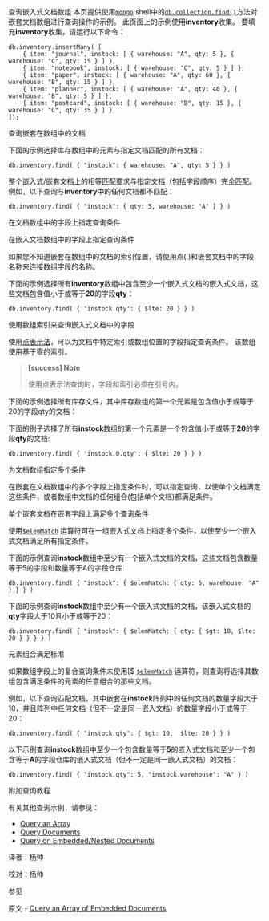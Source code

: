  查询嵌入式文档数组
本页提供使用[`mongo`](https://docs.mongodb.com/master/reference/program/mongo/bin.mongo) shell中的[`db.collection.find()`](https://docs.mongodb.com/manual/reference/method/db.collection.find/db.collection.find)方法对嵌套文档数组进行查询操作的示例。 此页面上的示例使用**inventory**收集。 要填充**inventory**收集，请运行以下命令：

```shell
db.inventory.insertMany( [
	{ item: "journal", instock: [ { warehouse: "A", qty: 5 }, { warehouse: "C", qty: 15 } ] },  
	{ item: "notebook", instock: [ { warehouse: "C", qty: 5 } ] },
	{ item: "paper", instock: [ { warehouse: "A", qty: 60 }, { warehouse: "B", qty: 15 } ] },
	{ item: "planner", instock: [ { warehouse: "A", qty: 40 }, { warehouse: "B", qty: 5 } ] }, 
	{ item: "postcard", instock: [ { warehouse: "B", qty: 15 }, { warehouse: "C", qty: 35 } ] }
]);
```

 查询嵌套在数组中的文档

下面的示例选择库存数组中的元素与指定文档匹配的所有文档：

```shell
db.inventory.find( { "instock": { warehouse: "A", qty: 5 } } )
```

整个嵌入式/嵌套文档上的相等匹配要求与指定文档（包括字段顺序）完全匹配。 例如，以下查询与**inventory**中的任何文档都不匹配：

```shell
db.inventory.find( { "instock": { qty: 5, warehouse: "A" } } )
```

 在文档数组中的字段上指定查询条件

 在嵌入文档数组中的字段上指定查询条件

如果您不知道嵌套在数组中的文档的索引位置，请使用点(.)和嵌套文档中的字段名称来连接数组字段的名称。

下面的示例选择所有**inventory**数组中包含至少一个嵌入式文档的嵌入式文档，这些文档包含值小于或等于**20**的字段**qty**：

```shell
db.inventory.find( { 'instock.qty': { $lte: 20 } } )
```

 使用数组索引来查询嵌入式文档中的字段

使用[点表示法](https://docs.mongodb.com/master/reference/glossary/term-dot-notation)，可以为文档中特定索引或数组位置的字段指定查询条件。 该数组使用基于零的索引。

> **[success] Note**
>
> 使用点表示法查询时，字段和索引必须在引号内。

下面的示例选择所有库存文件，其中库存数组的第一个元素是包含值小于或等于20的字段qty的文档：

下面的例子选择了所有**instock**数组的第一个元素是一个包含值小于或等于**20**的字段**qty**的文档:

```shell
db.inventory.find( { 'instock.0.qty': { $lte: 20 } } )
```

 为文档数组指定多个条件

在嵌套在文档数组中的多个字段上指定条件时，可以指定查询，以使单个文档满足这些条件，或者数组中文档的任何组合(包括单个文档)都满足条件。

 单个嵌套文档在嵌套字段上满足多个查询条件

使用[`$elemMatch`](https://docs.mongodb.com/master/reference/operator/query/elemMatch/op._S_elemMatch) 运算符可在一组嵌入式文档上指定多个条件，以使至少一个嵌入式文档满足所有指定条件。

下面的示例查询**instock**数组中至少有一个嵌入式文档的文档，这些文档包含数量等于5的字段和数量等于A的字段仓库：

```shell
db.inventory.find( { "instock": { $elemMatch: { qty: 5, warehouse: "A" } } } )
```

下面的示例查询**instock**数组中至少有一个嵌入式文档的文档，该嵌入式文档的**qty**字段大于10且小于或等于20：

```shell
db.inventory.find( { "instock": { $elemMatch: { qty: { $gt: 10, $lte: 20 } } } } )
```

 元素组合满足标准

如果数组字段上的复合查询条件未使用[$ [`$elemMatch`](https://docs.mongodb.com/master/reference/operator/query/elemMatch/op._S_elemMatch) 运算符，则查询将选择其数组包含满足条件的元素的任意组合的那些文档。

例如，以下查询匹配文档，其中嵌套在**instock**阵列中的任何文档的数量字段大于10，并且阵列中任何文档（但不一定是同一嵌入文档）的数量字段小于或等于20：

```shell
db.inventory.find( { "instock.qty": { $gt: 10,  $lte: 20 } } )
```

以下示例查询**instock**数组中至少一个包含数量等于**5**的嵌入式文档和至少一个包含等于**A**的字段仓库的嵌入式文档（但不一定是同一嵌入式文档）的文档：

```shell
db.inventory.find( { "instock.qty": 5, "instock.warehouse": "A" } )
```

 附加查询教程

有关其他查询示例，请参见：

- [Query an Array](https://docs.mongodb.com/manual/tutorial/query-arrays/)
- [Query Documents](https://docs.mongodb.com/manual/tutorial/query-documents/)
- [Query on Embedded/Nested Documents](https://docs.mongodb.com/manual/tutorial/query-embedded-documents/)



译者：杨帅

校对：杨帅

 参见

原文 - [Query an Array of Embedded Documents]( https://docs.mongodb.com/manual/tutorial/query-array-of-documents/ )

